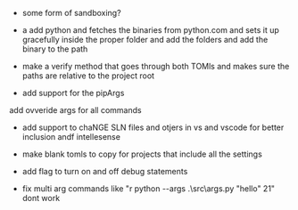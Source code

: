 - some form of sandboxing?


- a add python and fetches the binaries from python.com and sets it up gracefully inside the proper folder and add the folders and add the binary to the path


- make a verify method that goes through both TOMls and makes sure the paths are relative to the project root

- add support for the pipArgs


add ovveride args for all commands 
- add support to chaNGE SLN files and otjers in vs and vscode for better inclusion andf intellesense




- make blank tomls to copy for projects that include all the settings

- add flag to turn on and off debug statements
- fix multi arg commands like "r python --args .\src\args.py "hello" 21" dont work
